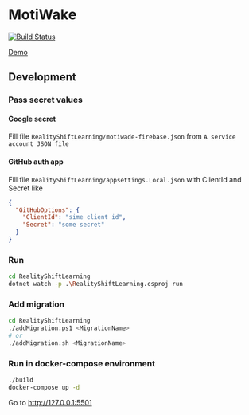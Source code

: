 # MotiWake

[![Build Status](https://dev.azure.com/rtuitlab/RTU%20IT%20Lab/_apis/build/status/RTUITLab.MotiWade?branchName=master)](https://dev.azure.com/rtuitlab/RTU%20IT%20Lab/_build/latest?definitionId=137&branchName=master)

[Demo](https://motiwade.rtuitlab.dev/)

## Development

### Pass secret values

#### Google secret
Fill file `RealityShiftLearning/motiwade-firebase.json` from `A service account JSON file`

#### GitHub auth app
Fill file `RealityShiftLearning/appsettings.Local.json` with ClientId and Secret like
```json
{
  "GitHubOptions": {
    "ClientId": "sime client id",
    "Secret": "some secret"
  }
}
```

### Run
```bash
cd RealityShiftLearning
dotnet watch -p .\RealityShiftLearning.csproj run
```


### Add migration

```bash
cd RealityShiftLearning
./addMigration.ps1 <MigrationName>
# or
./addMigration.sh <MigrationName>
```

### Run in docker-compose environment

```bash
./build
docker-compose up -d
```

Go to http://127.0.0.1:5501
